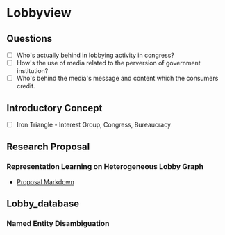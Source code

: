 # Lobbyview
## Questions
- [ ] Who's actually behind in lobbying activity in congress?
- [ ] How's the use of media related to the perversion of government institution?
- [ ] Who's behind the media's message and content which the consumers credit.

## Introductory Concept
- [ ] Iron Triangle - Interest Group, Congress, Bureaucracy

## Research Proposal
### Representation Learning on Heterogeneous Lobby Graph
- [Proposal Markdown](https://github.com/syyunn/lobbyview/blob/master/proposal/Representation%20Learning%20on%20Heterogeneous%20Lobby%20Graph.md)

## Lobby_database
### Named Entity Disambiguation 
